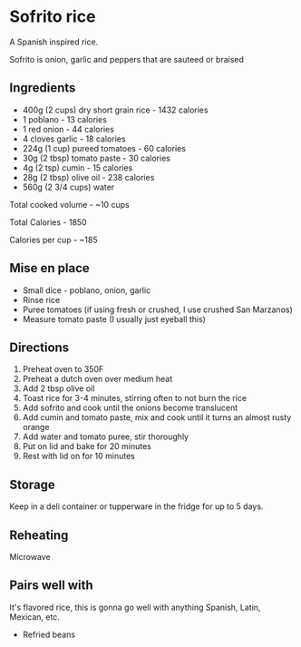 # Sofrito rice

A Spanish inspired rice.

Sofrito is onion, garlic and peppers that are sauteed or braised

## Ingredients

* 400g (2 cups) dry short grain rice - 1432 calories
* 1 poblano - 13 calories
* 1 red onion - 44 calories
* 4 cloves garlic - 18 calories
* 224g (1 cup) pureed tomatoes - 60 calories
* 30g (2 tbsp) tomato paste - 30 calories
* 4g (2 tsp) cumin - 15 calories
* 28g (2 tbsp) olive oil - 238 calories
* 560g (2 3/4 cups) water

Total cooked volume - ~10 cups

Total Calories - 1850

Calories per cup - ~185

## Mise en place

* Small dice - poblano, onion, garlic
* Rinse rice
* Puree tomatoes (if using fresh or crushed, I use crushed San Marzanos)
* Measure tomato paste (I usually just eyeball this)

## Directions

1. Preheat oven to 350F
1. Preheat a dutch oven over medium heat
1. Add 2 tbsp olive oil
1. Toast rice for 3-4 minutes, stirring often to not burn the rice
1. Add sofrito and cook until the onions become translucent
1. Add cumin and tomato paste, mix and cook until it turns an almost rusty orange
1. Add water and tomato puree, stir thoroughly
1. Put on lid and bake for 20 minutes
1. Rest with lid on for 10 minutes

## Storage

Keep in a deli container or tupperware in the fridge for up to 5 days.

## Reheating

Microwave

## Pairs well with

It's flavored rice, this is gonna go well with anything Spanish, Latin, Mexican, etc.

* Refried beans
